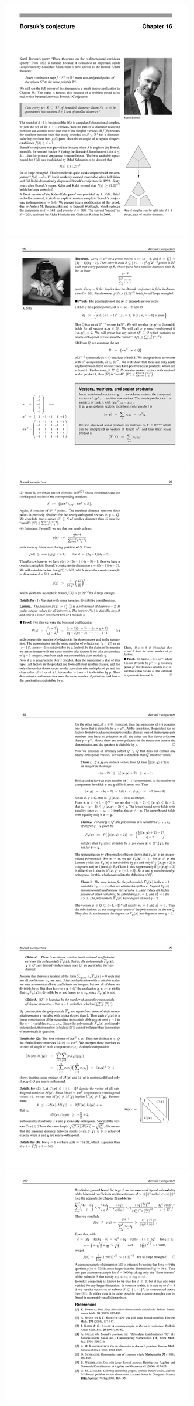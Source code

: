 ![](/img/proofs-from-the-book-104.jpg)
![](/img/proofs-from-the-book-105.jpg)
![](/img/proofs-from-the-book-106.jpg)
![](/img/proofs-from-the-book-107.jpg)
![](/img/proofs-from-the-book-108.jpg)
![](/img/proofs-from-the-book-109.jpg)
